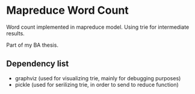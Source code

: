 # Mapreduce Word Count
Word count implemented in mapreduce model. Using trie for intermediate results.

Part of my BA thesis.
## Dependency list
* graphviz (used for visualizing trie, mainly for debugging purposes)
* pickle (used for serilizing trie, in order to send to reduce function)

